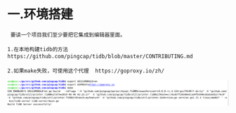 # 一.环境搭建
    
     要读一个项目我们至少要把它集成到编辑器里面。
     
    1.在本地构建tidb的方法 https://github.com/pingcap/tidb/blob/master/CONTRIBUTING.md
    
    2.如果make失败，可使用这个代理  https://goproxy.io/zh/
    
![](tidb1-1.png)
